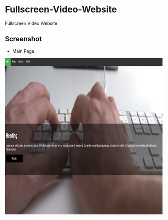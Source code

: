 # Fullscreen-Video-Website

Fullscreen Video Website

## Screenshot
* Main Page
<p align="center">
  <img width="600" height="500" src="./utilities/FullscreenWebsiteMainPage.PNG">
</p>
